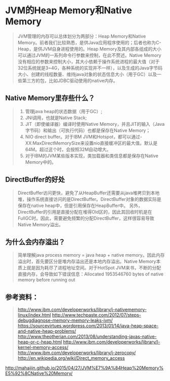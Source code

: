 # JVM的Heap Memory和Native Memory

> JVM管理的内存可以总体划分为两部分：Heap Memory和Native Memory。前者我们比较熟悉，是供Java应用程序使用的；后者也称为C-Heap，是供JVM自身进程使用的。Heap Memory及其内部各组成的大小可以通过JVM的一系列命令行参数来控制，在此不赘述。Native Memory没有相应的参数来控制大小，其大小依赖于操作系统进程的最大值（对于32位系统就是3~4G，各种系统的实现并不一样），以及生成的Java字节码大小、创建的线程数量、维持java对象的状态信息大小（用于GC）以及一些第三方的包，比如JDBC驱动使用的native内存。

## Native Memory里存些什么？

> 1. 管理java heap的状态数据（用于GC）;
> 2. JNI调用，也就是Native Stack;
> 3. JIT（即使编译器）编译时使用Native Memory，并且JIT的输入（Java字节码）和输出（可执行代码）也都是保存在Native Memory；
> 4. NIO direct buffer。对于IBM JVM和Hotspot，都可以通过-XX:MaxDirectMemorySize来设置nio直接缓冲区的最大值。默认是64M。超过这个时，会按照32M自动增大。
> 5. 对于IBM的JVM某些版本实现，类加载器和类信息都是保存在Native Memory中的。

## DirectBuffer的好处

> DirectBuffer访问更快，避免了从HeapBuffer还需要从java堆拷贝到本地堆，操作系统直接访问的是DirectBuffer。DirectBuffer对象的数据实际是保存在native heap中，但是引用保存在HeapBuffer中。
> 另外，DirectBuffer的引用是直接分配在堆得Old区的，因此其回收时机是在FullGC时。因此，需要避免频繁的分配DirectBuffer，这样很容易导致Native Memory溢出。

## 为什么会内存溢出？

> 简单理解java process memory = java heap + native memory。因此内存溢出时，首先要区分是堆内存溢出还是本地内存溢出。Native Memory本质上就是因为耗尽了进程地址空间。对于HotSpot JVM来书，不断的分配直接内存，会导致如下错误信息：Allocated 1953546760 bytes of native memory before running out

## 参考资料：

> <http://www.ibm.com/developerworks/library/j-nativememory-linux/index.html>
> <http://www.techpaste.com/2012/07/steps-debugdiagnose-memory-memory-leaks-jvm/>
> <https://sourcevirtues.wordpress.com/2013/01/14/java-heap-space-and-native-heap-problems/>
> <http://www.theotherian.com/2013/08/understanding-javas-native-heap-or-c-heap.html>
> <http://www.ibm.com/developerworks/library/l-kernel-memory-access/>
> <http://www.ibm.com/developerworks/library/j-zerocopy/>
> <http://en.wikipedia.org/wiki/Direct_memory_access>





http://mahaijin.github.io/2015/04/27/JVM%E7%9A%84Heap%20Memory%E5%92%8CNative%20Memory/